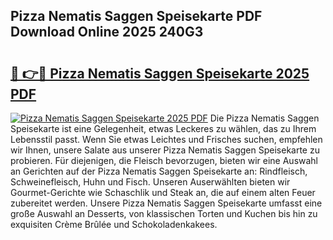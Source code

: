 ## Pizza Nematis Saggen Speisekarte PDF Download Online 2025 240G3

# <h2><a href="http://gc9t1pa.nevu.top/?p=Pizza+Nematis+Saggen+Speisekarte">🔗 👉🔴 Pizza Nematis Saggen Speisekarte 2025 PDF</a></h2>

[![Pizza Nematis Saggen Speisekarte 2025 PDF](https://i.imgur.com/dBaPXMq.png)](http://gc9t1pa.nevu.top/?p=Pizza+Nematis+Saggen+Speisekarte)
Die Pizza Nematis Saggen Speisekarte ist eine Gelegenheit, etwas Leckeres zu wählen, das zu Ihrem Lebensstil passt. Wenn Sie etwas Leichtes und Frisches suchen, empfehlen wir Ihnen, unsere Salate aus unserer Pizza Nematis Saggen Speisekarte zu probieren. Für diejenigen, die Fleisch bevorzugen, bieten wir eine Auswahl an Gerichten auf der Pizza Nematis Saggen Speisekarte an: Rindfleisch, Schweinefleisch, Huhn und Fisch. Unseren Auserwählten bieten wir Gourmet-Gerichte wie Schaschlik und Steak an, die auf einem alten Feuer zubereitet werden. Unsere Pizza Nematis Saggen Speisekarte umfasst eine große Auswahl an Desserts, von klassischen Torten und Kuchen bis hin zu exquisiten Crème Brûlée und Schokoladenkakees.
